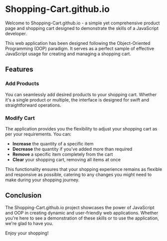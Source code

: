 # Shopping-Cart.github.io

Welcome to Shopping-Cart.github.io - a simple yet comprehensive product page and shopping cart designed to demonstrate the skills of a JavaScript developer.

This web application has been designed following the Object-Oriented Programming (OOP) paradigm. It serves as a perfect sample of effective JavaScript usage for creating and managing a shopping cart.

## Features

### Add Products

You can seamlessly add desired products to your shopping cart. Whether it's a single product or multiple, the interface is designed for swift and straightforward operations.

### Modify Cart

The application provides you the flexibility to adjust your shopping cart as per your requirements. You can:

- **Increase** the quantity of a specific item
- **Decrease** the quantity if you've added more than required
- **Remove** a specific item completely from the cart
- **Clear** your shopping cart, removing all items at once 

This functionality ensures that your shopping experience remains as flexible and responsive as possible, catering to any changes you might need to make during your shopping journey.

## Conclusion

The Shopping-Cart.github.io project showcases the power of JavaScript and OOP in creating dynamic and user-friendly web applications. Whether you're here to see a demonstration of these skills or to use the application, we're glad to have you.

Enjoy your shopping!
